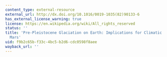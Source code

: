 ```yaml
---
content_type: external-resource
external_url: http://dx.doi.org/10.1016/0019-1035(82)90133-6
has_external_license_warning: true
license: https://en.wikipedia.org/wiki/All_rights_reserved
status: ''
title: 'Pre-Pleistocene Glaciation on Earth: Implications for Climatic History of
  Mars'
uid: f9b2c65b-f33c-4bc5-b2d6-cdc0598f8aee
wayback_url: ''
---
```

